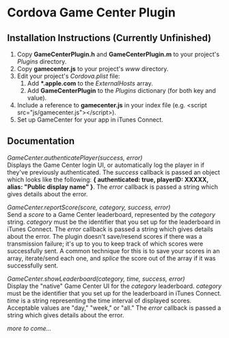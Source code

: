 # Cordova Game Center Plugin

## Installation Instructions (Currently Unfinished)

1. Copy __GameCenterPlugin.h__ and __GameCenterPlugin.m__ to your project's _Plugins_ directory.
2. Copy __gamecenter.js__ to your project's _www_ directory.
3. Edit your project's _Cordova.plist_ file:
	1. Add __*.apple.com__ to the _ExternalHosts_ array.
	2. Add __GameCenterPlugin__ to the _Plugins_ dictionary (for both key and value).
4. Include a reference to __gamecenter.js__ in your index file (e.g. &lt;script src="js/gamecenter.js"&gt;&lt;/script&gt;).
5. Set up GameCenter for your app in iTunes Connect.

## Documentation

_GameCenter.authenticatePlayer(success, error)_  
Displays the Game Center login UI, or automatically log the player in if they've previously authenticated. The _success_ callback is passed 
an object which looks like the following: __{ authenticated: true, playerID: XXXXX, alias: "Public display name" }__. The _error_ callback 
is passed a string which gives details about the error.

_GameCenter.reportScore(score, category, success, error)_  
Send a _score_ to a Game Center leaderboard, represented by the _category_ string. _category_ must be the identifier that you set up for the 
leaderboard in iTunes Connect. The _error_ callback is passed a string which gives details about the error. The plugin doesn't save/resend 
scores if there was a transmission failure; it's up to you to keep track of which scores were successfully sent. A common technique for this 
is to save your scores in an array, iterate/send each one, and _splice_ the score out of the array if it was successfully sent. 

_GameCenter.showLeaderboard(category, time, success, error)_  
Display the "native" Game Center UI for the _category_ leaderboard. _category_ must be the identifier that you set up for the 
leaderboard in iTunes Connect. _time_ is a string representing the time interval of displayed scores. Acceptable values are "day," "week," 
or "all." The _error_ callback is passed a string which gives details about the error. 

_more to come..._